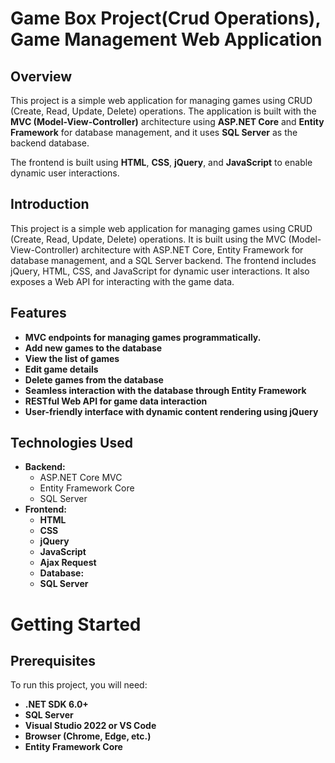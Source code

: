 # Game Box Project(Crud Operations), Game Management Web Application

## Overview
This project is a simple web application for managing games using CRUD (Create, Read, Update, Delete) operations. The application is built with the **MVC (Model-View-Controller)** architecture using **ASP.NET Core** and **Entity Framework** for database management, and it uses **SQL Server** as the backend database.

The frontend is built using **HTML**, **CSS**, **jQuery**, and **JavaScript** to enable dynamic user interactions.

## Introduction
This project is a simple web application for managing games using CRUD (Create, Read, Update, Delete) operations. It is built using the MVC (Model-View-Controller) architecture with ASP.NET Core, Entity Framework for database management, and a SQL Server backend. The frontend includes jQuery, HTML, CSS, and JavaScript for dynamic user interactions. It also exposes a Web API for interacting with the game data.

## Features
- **MVC endpoints for managing games programmatically.**
- **Add new games to the database**
- **View the list of games**
- **Edit game details**
- **Delete games from the database**
- **Seamless interaction with the database through **Entity Framework****
- **RESTful **Web API** for game data interaction**
- **User-friendly interface with dynamic content rendering using **jQuery****

## Technologies Used
- **Backend:**
  - ASP.NET Core MVC
  - Entity Framework Core
  - SQL Server
- **Frontend:**
  - **HTML**
  - **CSS**
  - **jQuery**
  - **JavaScript**
  - **Ajax Request**
  - **Database:**
  - **SQL Server**


# Getting Started

## Prerequisites
To run this project, you will need:

- **.NET SDK 6.0+**
- **SQL Server**
- **Visual Studio 2022 or VS Code**
- **Browser (Chrome, Edge, etc.)**
- **Entity Framework Core**
